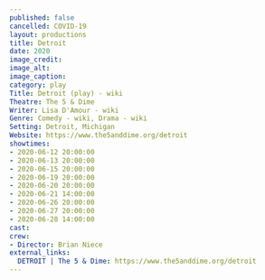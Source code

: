 ```yaml
---
published: false
cancelled: COVID-19
layout: productions
title: Detroit
date: 2020
image_credit:
image_alt:
image_caption:
category: play
Title: Detroit (play) - wiki
Theatre: The 5 & Dime
Writer: Lisa D'Amour - wiki
Genre: Comedy - wiki, Drama - wiki
Setting: Detroit, Michigan
Website: https://www.the5anddime.org/detroit
showtimes:
- 2020-06-12 20:00:00
- 2020-06-13 20:00:00
- 2020-06-15 20:00:00
- 2020-06-19 20:00:00
- 2020-06-20 20:00:00
- 2020-06-21 14:00:00
- 2020-06-26 20:00:00
- 2020-06-27 20:00:00
- 2020-06-28 14:00:00
cast:
crew:
- Director: Brian Niece
external_links:
  DETROIT | The 5 & Dime: https://www.the5anddime.org/detroit
---
```

